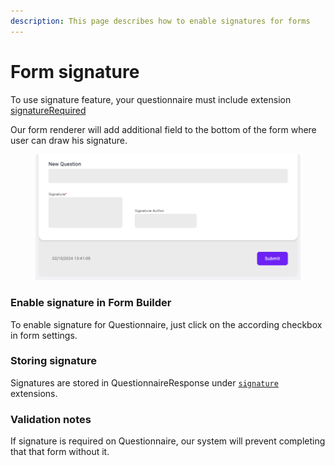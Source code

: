 ```yaml
---
description: This page describes how to enable signatures for forms
---
```


# Form signature

To use signature feature, your questionnaire must include extension [signatureRequired](http://hl7.org/fhir/StructureDefinition/questionnaire-signatureRequired)

Our form renderer will add additional field to the bottom of the form where user can draw his signature.

<figure><img src="../../../../../.gitbook/assets/ef44260e51e2412581949687974920fd.png" alt="" width="563"><figcaption></figcaption></figure>

### Enable signature in Form Builder

To enable signature for Questionnaire, just click on the according checkbox in form settings.

### Storing signature

Signatures are stored in QuestionnaireResponse under [`signature`](http://hl7.org/fhir/StructureDefinition/questionnaireresponse-signature) extensions.

### Validation notes

If signature is required on Questionnaire, our system will prevent completing that that form without it.
